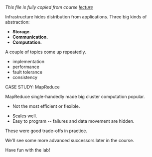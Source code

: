 *This file is fully copied from course [lecture](https://pdos.csail.mit.edu/6.824/notes/l01.txt)*

Infrastructure hides distribution from applications. Three big kinds of abstraction:
- **Storage.**
- **Communication.**
- **Computation.**

A couple of topics come up repeatedly.

- implementation
- performance
- fault tolerance
- consistency

CASE STUDY: MapReduce

MapReduce single-handedly made big cluster computation popular.
- Not the most efficient or flexible.
+ Scales well.
+ Easy to program -- failures and data movement are hidden.


These were good trade-offs in practice.

We'll see some more advanced successors later in the course.

Have fun with the lab!
